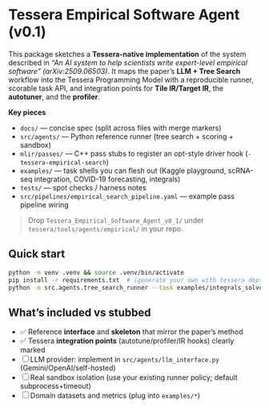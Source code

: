 <!-- ===== MERGE_START Tessera Empirical Software Agent ===== -->
# Tessera Empirical Software Agent (v0.1)

This package sketches a **Tessera-native implementation** of the system described in
*“An AI system to help scientists write expert-level empirical software” (arXiv:2509.06503)*.
It maps the paper’s **LLM + Tree Search** workflow into the Tessera Programming Model with a
reproducible runner, scorable task API, and integration points for **Tile IR/Target IR**, the
**autotuner**, and the **profiler**.

**Key pieces**
- `docs/` — concise spec (split across files with merge markers)
- `src/agents/` — Python reference runner (tree search + scoring + sandbox)
- `mlir/passes/` — C++ pass stubs to register an opt-style driver hook (`-tessera-empirical-search`)
- `examples/` — task shells you can flesh out (Kaggle playground, scRNA-seq integration, COVID-19 forecasting, integrals)
- `tests/` — spot checks / harness notes
- `src/pipelines/empirical_search_pipeline.yaml` — example pass pipeline wiring

> Drop `Tessera_Empirical_Software_Agent_v0_1/` under `tessera/tools/agents/empirical/` in your repo.

## Quick start
```bash
python -m venv .venv && source .venv/bin/activate
pip install -r requirements.txt  # (generate your own with tessera deps + sandbox deps)
python -m src.agents.tree_search_runner --task examples/integrals_solver --budget 512 --parallel 8
```

## What’s included vs stubbed
- ✅ Reference **interface** and **skeleton** that mirror the paper’s method
- ✅ Tessera **integration points** (autotune/profiler/IR hooks) clearly marked
- ☐ LLM provider: implement in `src/agents/llm_interface.py` (Gemini/OpenAI/self-hosted)
- ☐ Real sandbox isolation (use your existing runner policy; default subprocess+timeout)
- ☐ Domain datasets and metrics (plug into `examples/*`)

<!-- ===== MERGE_END Tessera Empirical Software Agent ===== -->
